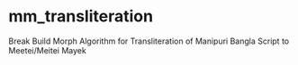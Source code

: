 # mm_transliteration
Break Build Morph Algorithm for Transliteration of Manipuri Bangla Script to Meetei/Meitei Mayek
